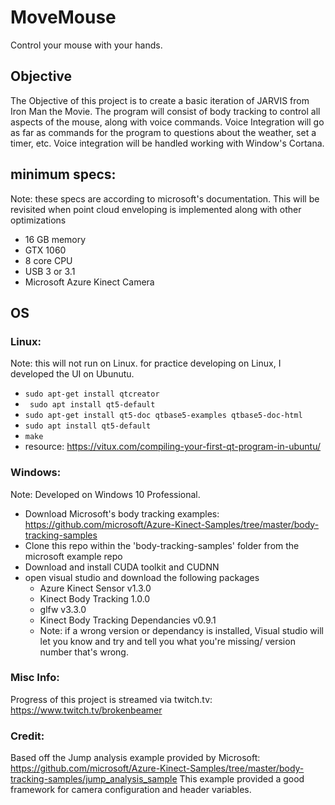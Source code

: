 # MoveMouse 
Control your mouse with your hands.

## Objective
The Objective of this project is to create a basic iteration of JARVIS from Iron Man the Movie. The program will consist of body tracking to control all aspects of the mouse, along with voice commands. Voice Integration will go as far as commands for the program to questions about the weather, set a timer, etc. Voice integration will be handled working with Window's Cortana. 

## minimum specs:
Note: these specs are according to microsoft's documentation. This will be revisited when point cloud enveloping is implemented along with other optimizations 
- 16 GB memory
- GTX 1060
- 8 core CPU
- USB 3 or 3.1
- Microsoft Azure Kinect Camera

## OS
### Linux:
Note: this will not run on Linux. for practice developing on Linux, I developed the UI on Ubunutu. 
- `sudo apt-get install qtcreator`
- ` sudo apt install qt5-default`
- `sudo apt-get install qt5-doc qtbase5-examples qtbase5-doc-html`
- `sudo apt install qt5-default`
- `make`
- resource: https://vitux.com/compiling-your-first-qt-program-in-ubuntu/  

### Windows:
Note: Developed on Windows 10 Professional. 
- Download Microsoft's body tracking examples: https://github.com/microsoft/Azure-Kinect-Samples/tree/master/body-tracking-samples
- Clone this repo within the 'body-tracking-samples' folder from the microsoft example repo
- Download and install CUDA toolkit and CUDNN
- open visual studio and download the following packages
	* Azure Kinect Sensor v1.3.0
	* Kinect Body Tracking 1.0.0
	* glfw v3.3.0
	* Kinect Body Tracking Dependancies v0.9.1
	* Note: if a wrong version or dependancy is installed, Visual studio will let you know and try and tell you what you're missing/ version number that's wrong.


### Misc Info:
Progress of this project is streamed via twitch.tv:
https://www.twitch.tv/brokenbeamer


### Credit: 
Based off the Jump analysis example provided by Microsoft: 
https://github.com/microsoft/Azure-Kinect-Samples/tree/master/body-tracking-samples/jump_analysis_sample
This example provided a good framework for camera configuration and header variables. 
